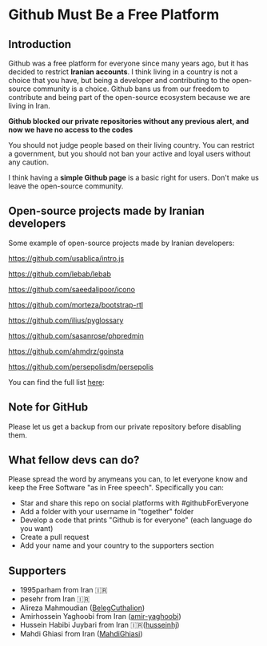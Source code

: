 # Github Must Be a Free Platform

## Introduction

Github was a free platform for everyone since many years ago, but it has decided to restrict **Iranian accounts**.
I think living in a country is not a choice that you have, but being a developer and contributing to the open-source community is a choice. 
Github bans us from our freedom to contribute and being part of the open-source ecosystem because we are living in Iran.

**Github blocked our private repositories without any previous alert, and now we have no access to the codes**

You should not judge people based on their living country. You can restrict a government, but you should not ban your active and loyal users without any caution.

I think having a **simple Github page** is a basic right for users. 
Don't make us leave the open-source community.

## Open-source projects made by Iranian developers

Some example of open-source projects made by Iranian developers:

https://github.com/usablica/intro.js

https://github.com/lebab/lebab

https://github.com/saeedalipoor/icono

https://github.com/morteza/bootstrap-rtl

https://github.com/ilius/pyglossary

https://github.com/sasanrose/phpredmin

https://github.com/ahmdrz/goinsta

https://github.com/persepolisdm/persepolis

You can find the full list [here](https://github.com/mohebifar/made-in-iran):


## Note for GitHub
Please let us get a backup from our private repository before disabling them.

## What fellow devs can do?
Please spread the word by anymeans you can, to let everyone know and keep the Free Software "as in Free speech".
Specifically you can:
  - Star and share this repo on social platforms with #githubForEveryone
  - Add a folder with your username in "together" folder
  - Develop a code that prints "Github is for everyone" (each language do you want)
  - Create a pull request
  - Add your name and your country to the supporters section

## Supporters
  - 1995parham from Iran 🇮🇷
  - pesehr from Iran 🇮🇷
  - Alireza Mahmoudian ([BelegCuthalion](https://github.com/BelegCuthalion))
  - Amirhossein Yaghoobi from Iran ([amir-yaghoobi](https://github.com/amir-yaghoobi))
  - Hussein Habibi Juybari from Iran 🇮🇷([husseinhj](https://github.com/Husseinhj))
  - Mahdi Ghiasi from Iran ([MahdiGhiasi](https://github.com/MahdiGhiasi))
